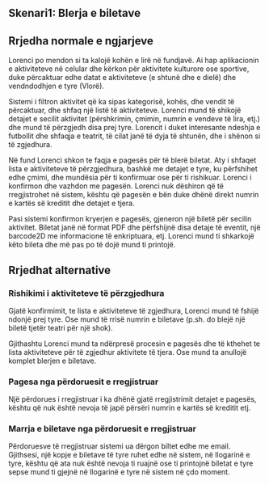 
## Skenari1: Blerja e biletave

## Rrjedha normale e ngjarjeve

Lorenci po mendon si ta kalojë kohën e lirë në fundjavë.  Ai hap
aplikacionin e aktiviteteve në celular dhe kërkon për aktivitete
kulturore ose sportive, duke përcaktuar edhe datat e aktiviteteve (e
shtunë dhe e dielë) dhe vendndodhjen e tyre (Vlorë).

Sistemi i filtron aktivitet që ka sipas kategorisë, kohës, dhe vendit
të përcaktuar, dhe shfaq një listë të aktiviteteve. Lorenci mund të
shikojë detajet e secilit aktivitet (përshkrimin, çmimin, numrin e
vendeve të lira, etj.) dhe mund të përzgjedh disa prej tyre. Lorencit
i duket interesante ndeshja e futbollit dhe shfaqja e teatrit, të
cilat janë të dyja të shtunën, dhe i shënon si të zgjedhura.

Në fund Lorenci shkon te faqja e pagesës për të blerë biletat.  Aty i
shfaqet lista e aktiviteteve të përzgjedhura, bashkë me detajet e
tyre, ku përfshihet edhe çmimi, dhe mundësia për ti konfirmuar ose për
ti rishikuar. Lorenci i konfirmon dhe vazhdon me pagesën. Lorenci nuk
dëshiron që të rregjistrohet në sistem, kështu që pagesën e bën duke
dhënë direkt numrin e kartës së kreditit dhe detajet e tjera.

Pasi sistemi konfirmon kryerjen e pagesës, gjeneron një biletë për
secilin aktivitet. Biletat janë në format PDF dhe përfshijnë disa
detaje të eventit, një barcode2D me informacione të enkriptuara,
etj. Lorenci mund ti shkarkojë këto bileta dhe më pas po të dojë mund
ti printojë.

## Rrjedhat alternative

### Rishikimi i aktiviteteve të përzgjedhura

Gjatë konfirmimit, te lista e aktiviteteve të zgjedhura, Lorenci mund
të fshijë ndonjë prej tyre. Ose mund të rrisë numrin e biletave (p.sh.
do blejë një biletë tjetër teatri për një shok).

Gjithashtu Lorenci mund ta ndërpresë procesin e pagesës dhe të kthehet
te lista aktiviteteve për të zgjedhur aktivitete të tjera. Ose mund ta
anullojë komplet blerjen e biletave.

### Pagesa nga përdoruesit e rregjistruar

Një përdorues i rregjistruar i ka dhënë gjatë rregjistrimit detajet
e pagesës, kështu që nuk është nevoja të japë përsëri numrin e kartës
së kreditit etj.

### Marrja e biletave nga përdoruesit e rregjistruar

Përdoruesve të rregjistruar sistemi ua dërgon biltet edhe me email.
Gjithsesi, një kopje e biletave të tyre ruhet edhe në sistem, në
llogarinë e tyre, kështu që ata nuk është nevoja ti ruajnë ose ti
printojnë biletat e tyre sepse mund ti gjejnë në llogarinë e tyre në
sistem në çdo moment.
